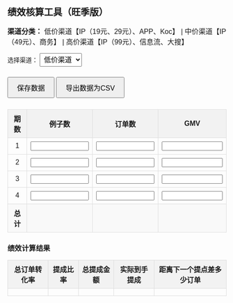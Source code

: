 <!DOCTYPE html>
<html lang="zh-CN">
<head>
    <meta charset="UTF-8">
    <meta name="viewport" content="width=device-width, initial-scale=1.0">
    <title>绩效核算工具（旺季版）</title>
    <style>
        body {
            font-family: Arial, sans-serif;
            margin: 20px;
        }
        table {
            width: 100%;
            border-collapse: collapse;
            margin-bottom: 20px;
        }
        th, td {
            border: 1px solid #ddd;
            padding: 8px;
            text-align: center;
        }
        th {
            background-color: #f2f2f2;
        }
        input {
            width: 100%;
            box-sizing: border-box;
        }
        .total-row {
            font-weight: bold;
            background-color: #f9f9f9;
        }
        select {
            padding: 5px;
            font-size: 16px;
        }
        button {
            margin: 10px 0;
            padding: 10px 20px;
            font-size: 16px;
            cursor: pointer;
        }
        .channel-display {
            margin: 15px 0;
            font-size: 16px;
        }
    </style>
</head>
<body>

<h2>绩效核算工具（旺季版）</h2>

<div class="channel-display">
    <strong>渠道分类：</strong>
    低价渠道【IP（19元、29元）、APP、Koc】 | 
    中价渠道【IP（49元）、商务】 | 
    高价渠道【IP（99元）、信息流、大搜】
</div>

<label for="channel">选择渠道：</label>
<select id="channel">
    <option value="low">低价渠道</option>
    <option value="medium">中价渠道</option>
    <option value="high">高价渠道</option>
</select>

<button onclick="saveData()">保存数据</button>
<button onclick="exportData()">导出数据为CSV</button>

<table id="performanceTable">
    <thead>
        <tr>
            <th>期数</th>
            <th>例子数</th>
            <th>订单数</th>
            <th>GMV</th>
        </tr>
    </thead>
    <tbody>
        <tr>
            <td>1</td>
            <td><input type="number" class="examples"></td>
            <td><input type="number" class="orders"></td>
            <td><input type="number" class="gmv"></td>
        </tr>
        <tr>
            <td>2</td>
            <td><input type="number" class="examples"></td>
            <td><input type="number" class="orders"></td>
            <td><input type="number" class="gmv"></td>
        </tr>
        <tr>
            <td>3</td>
            <td><input type="number" class="examples"></td>
            <td><input type="number" class="orders"></td>
            <td><input type="number" class="gmv"></td>
        </tr>
        <tr>
            <td>4</td>
            <td><input type="number" class="examples"></td>
            <td><input type="number" class="orders"></td>
            <td><input type="number" class="gmv"></td>
        </tr>
    </tbody>
    <tfoot>
        <tr class="total-row">
            <td>总计</td>
            <td id="totalExamples"></td>
            <td id="totalOrders"></td>
            <td id="totalGMV"></td>
        </tr>
    </tfoot>
</table>

<h3>绩效计算结果</h3>
<table>
    <tr>
        <th>总订单转化率</th>
        <th>提成比率</th>
        <th>总提成金额</th>
        <th>实际到手提成</th>
        <th>距离下一个提点差多少订单</th>
    </tr>
    <tr>
        <td id="totalConversionRate"></td>
        <td id="commissionRate"></td>
        <td id="totalCommission"></td>
        <td id="actualCommission"></td>
        <td id="ordersNeeded"></td>
    </tr>
</table>

<script>
function getCommissionRate(conversionRate, channel) {
    let rates = [];
    if (channel === "low") { // 低价渠道【IP（19元、29元）、APP、Koc】
        rates = [
            { rate: 0.05, threshold: 0.02 }, // 提点5%（≥2%-＜4%）
            { rate: 0.07, threshold: 0.04 }, // 提点7%（≥4%-＜6%）
            { rate: 0.09, threshold: 0.06 }, // 提点9%（≥6%-＜9%）
            { rate: 0.11, threshold: 0.09 }, // 提点11%（≥9%-＜11%）
            { rate: 0.13, threshold: 0.11 }, // 提点13%（≥11%-＜13%）
            { rate: 0.15, threshold: 0.13 }  // 提点15%（订转≥13%）
        ];
    } else if (channel === "medium") { // 中价渠道【IP（49元）、商务】
        rates = [
            { rate: 0.04, threshold: 0.03 }, // 提点4%（≥3%-＜6%）
            { rate: 0.06, threshold: 0.06 }, // 提点6%（≥6%-＜9%）
            { rate: 0.08, threshold: 0.09 }, // 提点8%（≥9%-＜11%）
            { rate: 0.10, threshold: 0.11 }, // 提点10%（≥11%-＜14%）
            { rate: 0.12, threshold: 0.14 }, // 提点12%（≥14%-＜17%）
            { rate: 0.14, threshold: 0.17 }  // 提点14%（订转≥17%）
        ];
    } else if (channel === "high") { // 高价渠道【IP（99元）、信息流、大搜】
        rates = [
            { rate: 0.04, threshold: 0.04 }, // 提点4%（≥4%-＜8%）
            { rate: 0.06, threshold: 0.08 }, // 提点6%（≥8%-＜12%）
            { rate: 0.08, threshold: 0.12 }, // 提点8%（≥12%-＜16%）
            { rate: 0.10, threshold: 0.16 }, // 提点10%（≥16%-＜20%）
            { rate: 0.12, threshold: 0.20 }, // 提点12%（≥20%-＜24%）
            { rate: 0.14, threshold: 0.24 }  // 提点14%（订转≥24%）
        ];
    }

    let maxRate = 0;
    for (let i = 0; i < rates.length; i++) {
        if (conversionRate >= rates[i].threshold && rates[i].rate > maxRate) {
            maxRate = rates[i].rate;
        }
    }

    return maxRate;
}

function getNextThreshold(conversionRate, channel) {
    let rates = [];
    if (channel === "low") { // 低价渠道
        rates = [
            { rate: 0.05, threshold: 0.02 },
            { rate: 0.07, threshold: 0.04 },
            { rate: 0.09, threshold: 0.06 },
            { rate: 0.11, threshold: 0.09 },
            { rate: 0.13, threshold: 0.11 },
            { rate: 0.15, threshold: 0.13 }
        ];
    } else if (channel === "medium") { // 中价渠道
        rates = [
            { rate: 0.04, threshold: 0.03 },
            { rate: 0.06, threshold: 0.06 },
            { rate: 0.08, threshold: 0.09 },
            { rate: 0.10, threshold: 0.11 },
            { rate: 0.12, threshold: 0.14 },
            { rate: 0.14, threshold: 0.17 }
        ];
    } else if (channel === "high") { // 高价渠道
        rates = [
            { rate: 0.04, threshold: 0.04 },
            { rate: 0.06, threshold: 0.08 },
            { rate: 0.08, threshold: 0.12 },
            { rate: 0.10, threshold: 0.16 },
            { rate: 0.12, threshold: 0.20 },
            { rate: 0.14, threshold: 0.24 }
        ];
    }

    // 找到下一个提点的阈值
    for (let i = 0; i < rates.length; i++) {
        if (conversionRate < rates[i].threshold) {
            return rates[i].threshold;
        }
    }

    return null; // 如果当前订转已经达到最高提点，返回 null
}

function updateCalculations() {
    const channel = document.getElementById("channel").value;
    let totalExamples = 0;
    let totalOrders = 0;
    let totalGMV = 0;

    document.querySelectorAll('#performanceTable tbody tr').forEach(row => {
        const examples = parseFloat(row.querySelector('.examples').value) || 0;
        const orders = parseFloat(row.querySelector('.orders').value) || 0;
        const gmv = parseFloat(row.querySelector('.gmv').value) || 0;

        totalExamples += examples;
        totalOrders += orders;
        totalGMV += gmv;
    });

    const totalConversionRate = totalExamples ? (totalOrders / totalExamples) : 0;
    const commissionRate = getCommissionRate(totalConversionRate, channel);
    const totalCommission = totalGMV * commissionRate;
    const actualCommission = totalCommission * 0.8; // 实际到手提成为总提成金额的 80%

    // 计算距离下一个提点差多少订单
    const nextThreshold = getNextThreshold(totalConversionRate, channel);
    let ordersNeeded = 0;
    if (nextThreshold !== null) {
        ordersNeeded = Math.ceil((nextThreshold * totalExamples) - totalOrders);
    }

    document.getElementById('totalExamples').textContent = totalExamples;
    document.getElementById('totalOrders').textContent = totalOrders;
    document.getElementById('totalGMV').textContent = totalGMV.toFixed(2);

    document.getElementById('totalConversionRate').textContent = (totalConversionRate * 100).toFixed(2) + '%';
    document.getElementById('commissionRate').textContent = (commissionRate * 100).toFixed(2) + '%';
    document.getElementById('totalCommission').textContent = totalCommission.toFixed(2);
    document.getElementById('actualCommission').textContent = actualCommission.toFixed(2);

    // 显示距离下一个提点差多少订单
    if (nextThreshold !== null) {
        document.getElementById('ordersNeeded').textContent = ordersNeeded;
    } else {
        document.getElementById('ordersNeeded').textContent = "已达到最高提点";
    }
}

function saveData() {
    const data = [];
    document.querySelectorAll('#performanceTable tbody tr').forEach(row => {
        const examples = row.querySelector('.examples').value;
        const orders = row.querySelector('.orders').value;
        const gmv = row.querySelector('.gmv').value;
        data.push({ examples, orders, gmv });
    });
    localStorage.setItem('performanceData', JSON.stringify(data));
    alert('数据已保存！');
}

function loadData() {
    const data = JSON.parse(localStorage.getItem('performanceData'));
    if (data) {
        document.querySelectorAll('#performanceTable tbody tr').forEach((row, index) => {
            if (data[index]) {
                row.querySelector('.examples').value = data[index].examples;
                row.querySelector('.orders').value = data[index].orders;
                row.querySelector('.gmv').value = data[index].gmv;
            }
        });
        updateCalculations();
    }
}

function exportData() {
    const rows = document.querySelectorAll('#performanceTable tbody tr');
    let csvContent = "data:text/csv;charset=utf-8,期数,例子数,订单数,GMV\n";

    rows.forEach((row, index) => {
        const examples = row.querySelector('.examples').value;
        const orders = row.querySelector('.orders').value;
        const gmv = row.querySelector('.gmv').value;
        csvContent += `${index + 1},${examples},${orders},${gmv}\n`;
    });

    const encodedUri = encodeURI(csvContent);
    const link = document.createElement("a");
    link.setAttribute("href", encodedUri);
    link.setAttribute("download", "performance_data.csv");
    document.body.appendChild(link);
    link.click();
    document.body.removeChild(link);
}

document.querySelectorAll('#performanceTable input').forEach(input => {
    input.addEventListener('input', updateCalculations);
});

document.getElementById('channel').addEventListener('change', updateCalculations);

// 页面加载时自动加载保存的数据
window.addEventListener('load', loadData);
</script>

</body>
</html>
